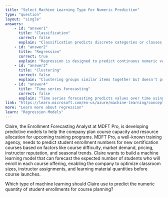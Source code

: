 ```yaml
---
title: "Select Machine Learning Type For Numeric Prediction"
type: "question"
layout: "single"
answers:
    - id: "answer1"
      title: "Classification"
      correct: false
      explain: "Classification predicts discrete categories or classes, not continuous numeric values like enrollment numbers or population sizes."
    - id: "answer2"
      title: "Regression"
      correct: true
      explain: "Regression is designed to predict continuous numeric values, making it appropriate for forecasting quantities like student enrollment numbers or capacity planning."
    - id: "answer3"
      title: "Clustering"
      correct: false
      explain: "Clustering groups similar items together but doesn't predict numeric values or quantities for planning and forecasting purposes."
    - id: "answer4"
      title: "Time series forecasting"
      correct: false
      explain: "Time series forecasting predicts values over time using historical patterns, which isn't necessary for single-point enrollment predictions based on program characteristics."
link: "https://learn.microsoft.com/en-us/azure/machine-learning/concept-automated-ml"
more: "Learn more about regression"
learn: "Regression Models"
---
```


Claire, the Enrollment Forecasting Analyst at MDFT Pro, is developing predictive models to help the company plan course capacity and resource allocation for upcoming training programs. MDFT Pro, a well-known training agency, needs to predict student enrollment numbers for new certification courses based on factors like course difficulty, market demand, pricing, instructor reputation, and seasonal trends. Claire wants to build a machine learning model that can forecast the expected number of students who will enroll in each course offering, enabling the company to optimize classroom sizes, instructor assignments, and learning material quantities before course launches.

Which type of machine learning should Claire use to predict the numeric quantity of student enrollments for course planning?

